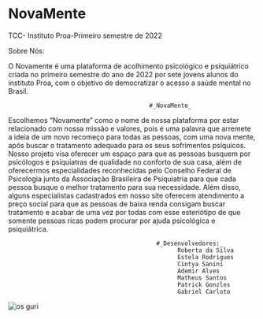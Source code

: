 # NovaMente
TCC- Instituto Proa-Primeiro semestre de 2022

Sobre Nós:

O Novamente é uma plataforma de acolhimento psicológico e psiquiátrico criada no primeiro semestre do ano de 2022 por sete jovens alunos do instituto Proa, com o objetivo de democratizar o acesso a saúde mental no Brasil.




                                            #_NovaMente_
Escolhemos “Novamente” como o nome de nossa plataforma por estar relacionado com nossa missão e valores, pois é uma palavra que arremete a ideia de um novo recomeço para todas as pessoas, com uma nova mente, após buscar o tratamento adequado para os seus sofrimentos psíquicos. Nosso projeto visa oferecer um espaço para que as pessoas busquem por psicólogos e psiquiatras de qualidade no conforto de sua casa, além de oferecermos especialidades reconhecidas pelo Conselho Federal de Psicologia junto da Associação Brasileira de Psiquiatria para que cada pessoa busque o melhor tratamento para sua necessidade. Além disso, alguns especialistas cadastrados em nosso site oferecem atendimento a preço social para que as pessoas de baixa renda consigam buscar tratamento e acabar de uma vez por todas com esse esteriótipo de que somente pessoas ricas podem procurar por ajuda psicológica e psiquiátrica.



                                              #_Desenvolvedores:_
                                                    Roberta da Silva
                                                    Estela Rodrigues
                                                    Cintya Sanini
                                                    Ademir Alves
                                                    Matheus Santos
                                                    Patrick Gonzles
                                                    Gabriel Carloto
                                                  
                   
 ![os guri](https://user-images.githubusercontent.com/89100877/177442262-042f78f8-4e70-431e-9e8f-b59909ff5886.png)

